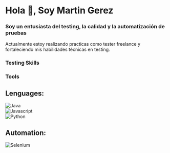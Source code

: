 # Hola 👋, Soy Martin Gerez
### Soy un entusiasta del testing, la calidad y la automatización de pruebas

Actualmente estoy realizando practicas como tester freelance y fortaleciendo mis habilidades técnicas en testing.

### Testing Skills


### Tools
  ## Lenguages:
  ![Java](https://img.shields.io/badge/Java-000000?style=for-the-badge&logo=java&logoColor=white&labelColor=101010)</br>
  ![Javascript](https://img.shields.io/badge/Javascript-F7DF1E?style=for-the-badge&logo=javascript&logoColor=white&labelColor=101010)</br>
  ![Python](https://img.shields.io/badge/Python-3776AB?style=for-the-badge&logo=python&logoColor=white&labelColor=101010)</br>

## Automation:
  ![Selenium](https://img.shields.io/badge/Selenium-43B02A?style=for-the-badge&logo=selenium&logoColor=white&labelColor=101010)</br>
